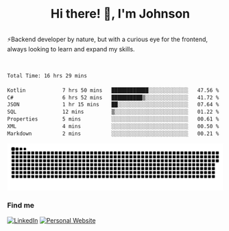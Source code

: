 <div id="user-content-toc">
  <ul align="center">
    <summary><h1 style="display: inline-block">Hi there! 👋, I'm Johnson</h1></summary>
  </ul>
</div>

⚡Backend developer by nature, but with a curious eye for the frontend, always looking to learn and expand my skills.

<br>


<!--START_SECTION:waka-->

```txt
Total Time: 16 hrs 29 mins

Kotlin            7 hrs 50 mins   ████████████░░░░░░░░░░░░░   47.56 %
C#                6 hrs 52 mins   ██████████▒░░░░░░░░░░░░░░   41.72 %
JSON              1 hr 15 mins    ██░░░░░░░░░░░░░░░░░░░░░░░   07.64 %
SQL               12 mins         ▒░░░░░░░░░░░░░░░░░░░░░░░░   01.22 %
Properties        5 mins          ░░░░░░░░░░░░░░░░░░░░░░░░░   00.61 %
XML               4 mins          ░░░░░░░░░░░░░░░░░░░░░░░░░   00.50 %
Markdown          2 mins          ░░░░░░░░░░░░░░░░░░░░░░░░░   00.21 %
```

<!--END_SECTION:waka-->

<picture>
  <source  srcset="https://github.com/joshwambere/joshwambere/blob/output/github-contribution-grid-snake-dark.svg?palette=github-dark">
  <source  srcset="https://github.com/joshwambere/joshwambere/blob/output/github-contribution-grid-snake.svg">
  <img alt="github contribution grid snake animation" src="https://github.com/joshwambere/joshwambere/blob/output/github-contribution-grid-snake.svg">
</picture>

### Find me
<a href="https://www.linkedin.com/in/dusabe-johnson" target="_blank"><img src="https://img.shields.io/badge/LinkedIn-%230077B5.svg?&style=flat&logo=linkedin&logoColor=white" alt="LinkedIn"></a>
‎‎ [![Personal Website](https://img.shields.io/badge/visit-Johnsonis.me-blue)](https://johnsonis.me/)
